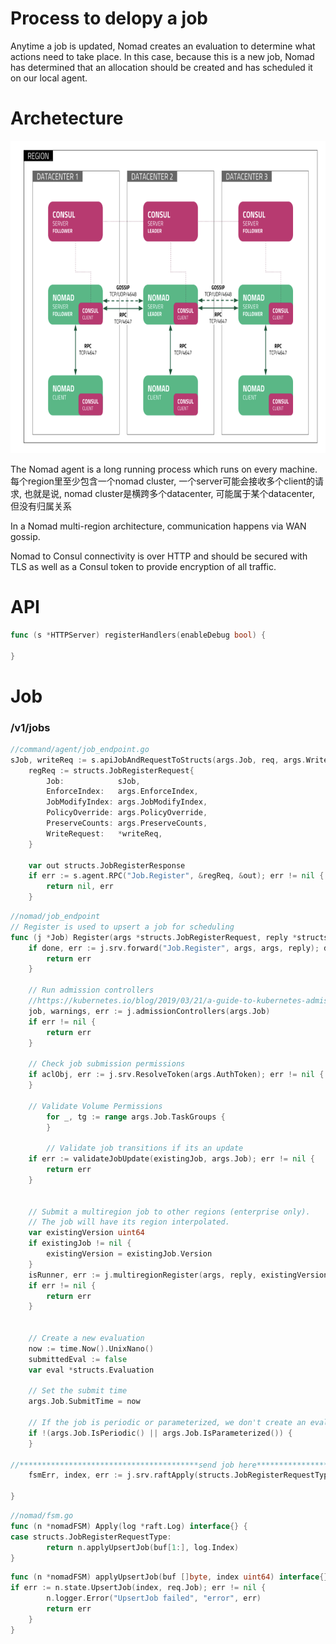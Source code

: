 # Process to delopy a job

Anytime a job is updated, Nomad creates an evaluation to determine what actions need to take place. In this case, because this is a new job, Nomad has determined that an allocation should be created and has scheduled it on our local agent.

# Archetecture

<div align=center>
<img src="https://github.com/zzzyyyxxxmmm/basics/blob/master/image/nomad_ach.png" width="700" height="500">
</div>

The Nomad agent is a long running process which runs on every machine. 每个region里至少包含一个nomad cluster, 一个server可能会接收多个client的请求, 也就是说, nomad cluster是横跨多个datacenter, 可能属于某个datacenter, 但没有归属关系

In a Nomad multi-region architecture, communication happens via WAN gossip. 

Nomad to Consul connectivity is over HTTP and should be secured with TLS as well as a Consul token to provide encryption of all traffic. 

# API
```go
func (s *HTTPServer) registerHandlers(enableDebug bool) {

}
```
# Job

### /v1/jobs
```go
//command/agent/job_endpoint.go
sJob, writeReq := s.apiJobAndRequestToStructs(args.Job, req, args.WriteRequest)
	regReq := structs.JobRegisterRequest{
		Job:            sJob,
		EnforceIndex:   args.EnforceIndex,
		JobModifyIndex: args.JobModifyIndex,
		PolicyOverride: args.PolicyOverride,
		PreserveCounts: args.PreserveCounts,
		WriteRequest:   *writeReq,
	}

	var out structs.JobRegisterResponse
	if err := s.agent.RPC("Job.Register", &regReq, &out); err != nil {      //通过rpc来调用核心方法的
		return nil, err
	}
```

```go 
//nomad/job_endpoint
// Register is used to upsert a job for scheduling
func (j *Job) Register(args *structs.JobRegisterRequest, reply *structs.JobRegisterResponse) error {
    if done, err := j.srv.forward("Job.Register", args, args, reply); done {    //转发到leader执行, 如果允许stale, 那么可以不是leader
		return err
    }
    
    // Run admission controllers
    //https://kubernetes.io/blog/2019/03/21/a-guide-to-kubernetes-admission-controllers/
	job, warnings, err := j.admissionControllers(args.Job)
	if err != nil {
		return err
    }

    // Check job submission permissions
	if aclObj, err := j.srv.ResolveToken(args.AuthToken); err != nil {
    }

    // Validate Volume Permissions
		for _, tg := range args.Job.TaskGroups {
        }

        // Validate job transitions if its an update
	if err := validateJobUpdate(existingJob, args.Job); err != nil {
		return err
    }
    

    // Submit a multiregion job to other regions (enterprise only).
	// The job will have its region interpolated.
	var existingVersion uint64
	if existingJob != nil {
		existingVersion = existingJob.Version
	}
	isRunner, err := j.multiregionRegister(args, reply, existingVersion)
	if err != nil {
		return err
    }
    

    // Create a new evaluation
	now := time.Now().UnixNano()
	submittedEval := false
	var eval *structs.Evaluation

	// Set the submit time
	args.Job.SubmitTime = now

	// If the job is periodic or parameterized, we don't create an eval.
	if !(args.Job.IsPeriodic() || args.Job.IsParameterized()) {
    }

//****************************************send job here*********************8//
    fsmErr, index, err := j.srv.raftApply(structs.JobRegisterRequestType, args)
    
}
```

```go
//nomad/fsm.go
func (n *nomadFSM) Apply(log *raft.Log) interface{} {
case structs.JobRegisterRequestType:
		return n.applyUpsertJob(buf[1:], log.Index)
}
```

```go
func (n *nomadFSM) applyUpsertJob(buf []byte, index uint64) interface{} {
if err := n.state.UpsertJob(index, req.Job); err != nil {
		n.logger.Error("UpsertJob failed", "error", err)
		return err
	}
}
```